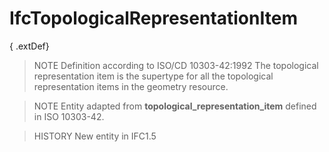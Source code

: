 # IfcTopologicalRepresentationItem

{ .extDef}<!-- end of definition -->
> NOTE  Definition according to ISO/CD 10303-42:1992
> The topological representation item is the supertype for all the topological representation items in the geometry resource.

> NOTE  Entity adapted from **topological_representation_item** defined in ISO 10303-42.

> HISTORY  New entity in IFC1.5
